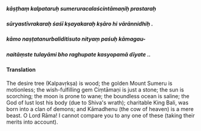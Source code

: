 ##### kāṣṭhaṃ kalpataruḥ sumeruracalaścintāmaṇiḥ prastaraḥ
##### sūryastīvrakaraḥ śaśī kṣayakaraḥ kṣāro hi vārānnidhiḥ .
##### kāmo naṣṭatanurbaliditisuto nityaṃ paśuḥ kāmagau-
##### naitāṃste tulayāmi bho raghupate kasyopamā dīyate ..

#### Translation

The desire tree (Kalpavṛkṣa) is wood; the golden Mount Sumeru is motionless; the wish-fulfilling gem Ciṃtāmaṇi is just a stone; the sun is scorching; the moon is prone to wane; the boundless ocean is saline; the God of lust lost his body (due to Shiva's wrath); charitable King Bali, was born into a clan of demons; and Kāmadhenu (the cow of heaven) is a mere beast. O Lord Rāma! I cannot compare you to any one of these (taking their merits into account).
